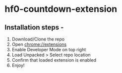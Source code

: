 # hf0-countdown-extension

## Installation steps - 

1. Download/Clone the repo
2. Open [chrome://extensions](chrome://extensions)
3. Enable Developer Mode on top right
4. Load Unpacked > Select repo location
5. Confirm that loaded extension is enabled
6. Enjoy!
